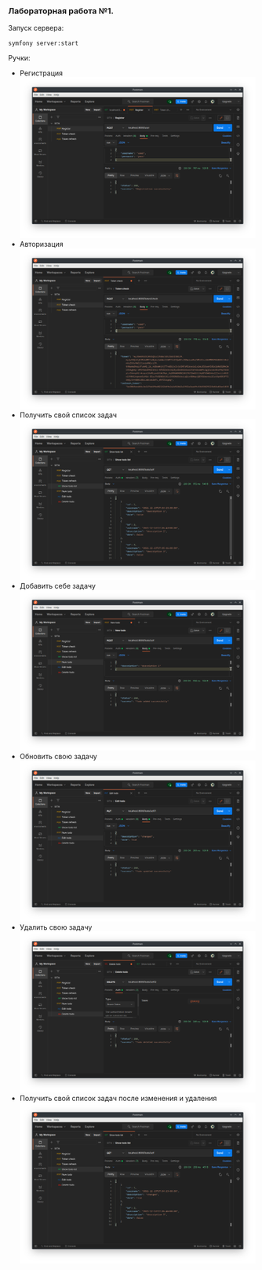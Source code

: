 ### Лабораторная работа №1.
Запуск сервера:
```
symfony server:start
```
Ручки:
+ Регистрация
![avatar](../imgs/registration.png)
+ Авторизация
![avatar](../imgs/auth.png)
+ Получить свой список задач
![avatar](../imgs/get_tasks.png)
+ Добавить себе задачу
![avatar](../imgs/add_task.png)
+ Обновить свою задачу
![avatar](../imgs/update_task.png)
+ Удалить свою задачу
![avatar](../imgs/delete_task.png)
+ Получить свой список задач после изменения и удаления
![avatar](../imgs/after.png)